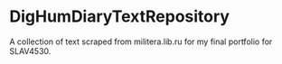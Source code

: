 # DigHumDiaryTextRepository
A collection of text scraped from militera.lib.ru for my final portfolio for SLAV4530.

